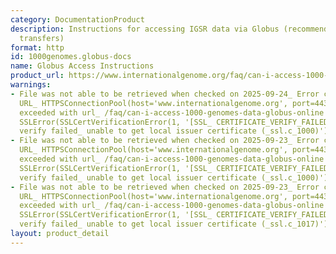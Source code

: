 ```yaml
---
category: DocumentationProduct
description: Instructions for accessing IGSR data via Globus (recommended for bulk
  transfers)
format: http
id: 1000genomes.globus-docs
name: Globus Access Instructions
product_url: https://www.internationalgenome.org/faq/can-i-access-1000-genomes-data-globus-online
warnings:
- File was not able to be retrieved when checked on 2025-09-24_ Error connecting to
  URL_ HTTPSConnectionPool(host='www.internationalgenome.org', port=443)_ Max retries
  exceeded with url_ /faq/can-i-access-1000-genomes-data-globus-online (Caused by
  SSLError(SSLCertVerificationError(1, '[SSL_ CERTIFICATE_VERIFY_FAILED] certificate
  verify failed_ unable to get local issuer certificate (_ssl.c_1000)')))
- File was not able to be retrieved when checked on 2025-09-23_ Error connecting to
  URL_ HTTPSConnectionPool(host='www.internationalgenome.org', port=443)_ Max retries
  exceeded with url_ /faq/can-i-access-1000-genomes-data-globus-online (Caused by
  SSLError(SSLCertVerificationError(1, '[SSL_ CERTIFICATE_VERIFY_FAILED] certificate
  verify failed_ unable to get local issuer certificate (_ssl.c_1000)')))
- File was not able to be retrieved when checked on 2025-09-23_ Error connecting to
  URL_ HTTPSConnectionPool(host='www.internationalgenome.org', port=443)_ Max retries
  exceeded with url_ /faq/can-i-access-1000-genomes-data-globus-online (Caused by
  SSLError(SSLCertVerificationError(1, '[SSL_ CERTIFICATE_VERIFY_FAILED] certificate
  verify failed_ unable to get local issuer certificate (_ssl.c_1017)')))
layout: product_detail
---
```

